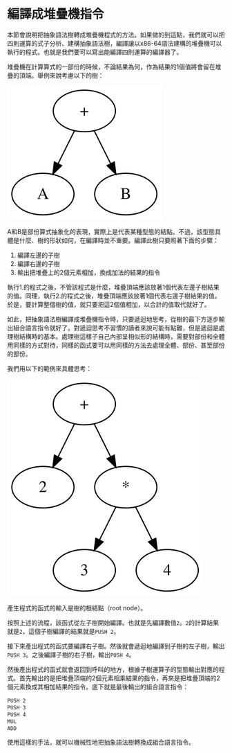 # 編譯成堆疊機指令

本節會說明把抽象語法樹轉成堆疊機程式的方法。如果做的到這點，我們就可以把四則運算的式子分析、建構抽象語法樹，編譯讓以x86-64語法建構的堆疊機可以執行的程式。也就是我們要可以寫出能編譯四則運算的編譯器了。



堆疊機在計算算式的一部份的時候，不論結果為何，作為結果的1個值將會留在堆疊的頂端。舉例來說考慮以下的樹：

![&#x8868;&#x793A;&#x52A0;&#x6CD5;&#x7684;&#x62BD;&#x8C61;&#x8A9E;&#x6CD5;&#x6A39;](../../.gitbook/assets/index%20%286%29.svg)

A和B是部份算式抽象化的表現，實際上是代表某種型態的結點。不過，該型態具體是什麼、樹的形狀如何，在編譯時並不重要。編譯此樹只要照著下面的步驟：

1. 編譯左邊的子樹
2. 編譯右邊的子樹
3. 輸出把堆疊上的2個元素相加，換成加法的結果的指令

執行1.的程式之後，不管該程式是什麼，堆疊頂端應該放著1個代表左邊子樹結果的值。同理，執行2.的程式之後，堆疊頂端應該放著1個代表右邊子樹結果的值。於是，要計算整個樹的值，就只要把這2個值相加，以合計的值取代就好了。

如此，把抽象語法樹編譯成堆疊機指令時，只要遞迴地思考，從樹的最下方逐步輸出組合語言指令就好了。對遞迴思考不習慣的讀者來說可能有點難，但是遞迴是處理樹結構時的基本。處理樹這樣子自己內部呈相似形的結構時，需要對部份和全體用同樣的方式對待，同樣的函式要可以用同樣的方法去處理全體、部份、甚至部份的部份。

我們用以下的範例來具體思考：

![&#x8868;&#x793A;&#x52A0;&#x6CD5;&#x548C;&#x4E58;&#x6CD5;&#x7684;&#x62BD;&#x8C61;&#x8A9E;&#x6CD5;&#x6A39;](../../.gitbook/assets/index%20%287%29.svg)

產生程式的函式的輸入是樹的根結點（root node）。

按照上述的流程，該函式從左子樹開始編譯。也就是先編譯數值`2`。`2`的計算結果就是`2`，這個子樹編譯的結果就是`PUSH 2`。

接下來產出程式的函式要編譯右子樹。然後就會遞迴地編譯到子樹的左子樹，輸出`PUSH 3`。之後編譯子樹的右子樹，輸出`PUSH 4`。

然後產出程式的函式就會返回到呼叫的地方，根據子樹運算子的型態輸出對應的程式。首先輸出的是把堆疊頂端的2個元素相乘結果的指令，再來是把堆疊頂端的2個元素換成其相加結果的指令。底下就是最後輸出的組合語言指令：

```text
PUSH 2
PUSH 3
PUSH 4
MUL
ADD
```

使用這樣的手法，就可以機械性地把抽象語法樹轉換成組合語言指令。

